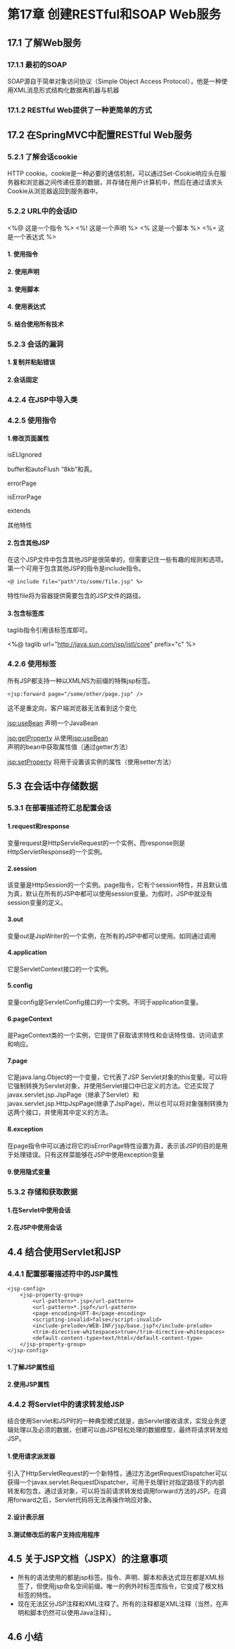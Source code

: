 # 第17章 创建RESTful和SOAP Web服务 #

## 17.1 了解Web服务 ##

### 17.1.1 最初的SOAP ###
SOAP源自于简单对象访问协议（Simple Object Access Protocol），他是一种使用XML消息形式结构化数据再机器与机器
### 17.1.2 RESTful Web提供了一种更简单的方式 ###


## 17.2 在SpringMVC中配置RESTful Web服务 ##

### 5.2.1 了解会话cookie ###
HTTP cookie。cookie是一种必要的通信机制，可以通过Set-Cookie响应头在服务器和浏览器之间传递任意的数据，并存储在用户计算机中，然后在通过请求头Cookie从浏览器返回到服务器中。
### 5.2.2 URL中的会话ID ###

<%@ 这是一个指令 %>
<%! 这是一个声明 %>
<% 这是一个脚本 %>
<%= 这是一个表达式 %>

#### 1. 使用指令 ####

#### 2. 使用声明 ####

#### 3. 使用脚本 ####

#### 4. 使用表达式 ####

#### 5. 结合使用所有技术 ####

### 5.2.3 会话的漏洞 ###

#### 1.复制并粘贴错误 ####

#### 2.会话固定 ####

### 4.2.4 在JSP中导入类 ###

### 4.2.5 使用指令 ###

#### 1.修改页面属性 ####

isELIgnored

buffer和autoFlush
“8kb”和真。

errorPage

isErrorPage

extends

其他特性

#### 2.包含其他JSP ####
在这个JSP文件中包含其他JSP是很简单的，但需要记住一些有趣的规则和选项。第一个可用于包含其他JSP的指令是include指令。

	<@ include file="path"/to/some/file.jsp" %>
特性file将为容器提供需要包含的JSP文件的路径。

#### 3.包含标签库 ####
taglib指令引用该标签库即可。

<%@ taglib url="http://java.sun.com/jsp/jstl/core" prefix="c" %>

### 4.2.6 使用<jsp>标签 ###
所有JSP都支持一种以XMLNS为前缀的特殊jsp标签。

	<jsp:forward page="/some/other/page.jsp" />
这不是重定向，客户端浏览器无法看到这个变化

<jsp:useBean> 声明一个JavaBean

<jsp:getProperty> 从使用<jsp:useBean>声明的bean中获取属性值（通过getter方法）

<jsp:setProperty> 将用于设置该实例的属性（使用setter方法） 

## 5.3 在会话中存储数据 ##

### 5.3.1 在部署描述符汇总配置会话 ###

#### 1.request和response ####
变量request是HttpServleRequest的一个实例，而response则是HttpServletResponse的一个实例。

#### 2.session ####
该变量是HttpSession的一个实例。page指令，它有个session特性，并且默认值为真，默认在所有的JSP中都可以使用session变量。为假时，JSP中就没有session变量的定义。

#### 3.out ####
变量out是JspWriter的一个实例，在所有的JSP中都可以使用。如同通过调用
#### 4.application ####
它是ServletContext接口的一个实例。
#### 5.config ####
变量config是ServletConfig接口的一个实例。不同于application变量。
#### 6.pageContext ####
是PageContext类的一个实例，它提供了获取请求特性和会话特性值、访问请求和响应。
#### 7.page ####
它是java.lang.Object的一个变量，它代表了JSP Servlet对象的this变量。可以将它强制转换为Servlet对象，并使用Servlet接口中已定义的方法。它还实现了javax.servlet.jsp.JspPage（继承了Servlet）和javax.servlet.jsp.HttpJspPage(继承了JspPage)，所以也可以将对象强制转换为这两个接口，并使用其中定义的方法。
#### 8.exception ####
在page指令中可以通过将它的isErrorPage特性设置为真，表示该JSP的目的是用于处理错误。只有这样菜能够在JSP中使用exception变量
#### 9.使用隐式变量 ####

### 5.3.2 存储和获取数据 ###

#### 1.在Servlet中使用会话 ####

#### 2.在JSP中使用会话 ####

## 4.4 结合使用Servlet和JSP ##

### 4.4.1 配置部署描述符中的JSP属性 ###

	<jsp-config>
		<jsp-property-group>
			<url-pattern>*.jsp</url-pattern>
			<url-pattern>*.jspf</url-pattern>
			<page-encoding>UFT-8</page-encoding>
			<scripting-invalid>false</script-invalid>
			<include-prelude>/WEB-INF/jsp/base.jspf</include-prelude>
			<trim-directive-whitespaces>true</trim-directive-whitespaces>
			<default-content-type>text/html</default-content-type>
		</jsp-property-group>
	</jsp-config>
#### 1.了解JSP属性组 ####

#### 2.使用JSP属性 ####

### 4.4.2 将Servlet中的请求转发给JSP ###
结合使用Servlet和JSP时的一种典型模式就是，由Servlet接收请求，实现业务逻辑处理以及必须的数据，创建可以由JSP轻松处理的数据模型，最终将请求转发给JSP。

#### 1.使用请求派发器 ####
引入了HttpServletRequest的一个新特性，通过方法getRequestDispatcher可以获得一个javax.servlet.RequestDispatcher，可用于处理针对指定路径下的内部转发和包含。通过该对象，可以将当前请求转发给调用forward方法的JSP。在调用forward之后，Servlet代码将无法再操作响应对象。
#### 2.设计表示层 ####

#### 3.测试修改后的客户支持应用程序 ####

## 4.5 关于JSP文档（JSPX）的注意事项 ##

* 所有的语法使用的都是jsp标签。指令、声明、脚本和表达式现在都是XML标签了，但使用jsp命名空间前缀。唯一的例外时标签库指令，它变成了根文档标签的特性。
* 现在无法区分JSP注释和XML注释了。所有的注释都是XML注释（当然，在声明和脚本仍然可以使用Java注释）。

## 4.6 小结 ##